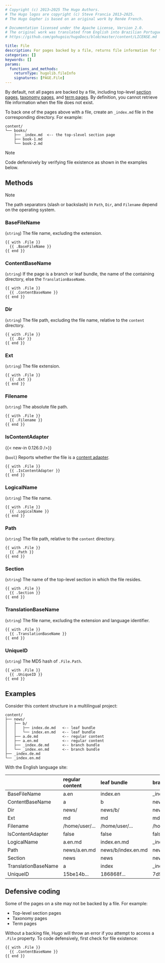 ```yaml
---
# Copyright (c) 2013–2025 The Hugo Authors.
# The Hugo logos are copyright (c) Steve Francia 2013–2025.
# The Hugo Gopher is based on an original work by Renée French.

# Documentation licensed under the Apache License, Version 2.0.
# The original work was translated from English into Brazilian Portuguese.
# https://github.com/gohugoio/hugoDocs/blob/master/content/LICENSE.md

title: File
description: For pages backed by a file, returns file information for the given page.
categories: []
keywords: []
params:
  functions_and_methods:
    returnType: hugolib.fileInfo
    signatures: [PAGE.File]
---
```


By default, not all pages are backed by a file, including top-level [section pages](g), [taxonomy pages](g), and [term pages](g). By definition, you cannot retrieve file information when the file does not exist.

To back one of the pages above with a file, create an&nbsp;`_index.md`&nbsp;file in the corresponding directory. For example:

```text
content/
└── books/
    ├── _index.md  <-- the top-slevel section page
    ├── book-1.md
    └── book-2.md
```

> [!note]
> Code defensively by verifying file existence as shown in the examples below.

## Methods

> [!note]
> The path separators (slash or backslash) in `Path`, `Dir`, and `Filename` depend on the operating system.

### BaseFileName

(`string`) The file name, excluding the extension.

```go-html-template
{{ with .File }}
  {{ .BaseFileName }}
{{ end }}
```

### ContentBaseName

(`string`) If the page is a branch or leaf bundle, the name of the containing directory, else the `TranslationBaseName`.

```go-html-template
{{ with .File }}
  {{ .ContentBaseName }}
{{ end }}
```

### Dir

(`string`) The file path, excluding the file name, relative to the `content` directory.

```go-html-template
{{ with .File }}
  {{ .Dir }}
{{ end }}
```

### Ext

(`string`) The file extension.

```go-html-template
{{ with .File }}
  {{ .Ext }}
{{ end }}
```

### Filename

(`string`) The absolute file path.

```go-html-template
{{ with .File }}
  {{ .Filename }}
{{ end }}
```

### IsContentAdapter

{{< new-in 0.126.0 />}}

(`bool`) Reports whether the file is a [content adapter].

```go-html-template
{{ with .File }}
  {{ .IsContentAdapter }}
{{ end }}
```

### LogicalName

(`string`) The file name.

```go-html-template
{{ with .File }}
  {{ .LogicalName }}
{{ end }}
```

### Path

(`string`) The file path, relative to the `content` directory.

```go-html-template
{{ with .File }}
  {{ .Path }}
{{ end }}
```

### Section

(`string`) The name of the top-level section in which the file resides.

```go-html-template
{{ with .File }}
  {{ .Section }}
{{ end }}
```

### TranslationBaseName

(`string`) The file name, excluding the extension and language identifier.

```go-html-template
{{ with .File }}
  {{ .TranslationBaseName }}
{{ end }}
```

### UniqueID

(`string`) The MD5 hash of `.File.Path`.

```go-html-template
{{ with .File }}
  {{ .UniqueID }}
{{ end }}
```

## Examples

Consider this content structure in a multilingual project:

```text
content/
├── news/
│   ├── b/
│   │   ├── index.de.md   <-- leaf bundle
│   │   └── index.en.md   <-- leaf bundle
│   ├── a.de.md           <-- regular content
│   ├── a.en.md           <-- regular content
│   ├── _index.de.md      <-- branch bundle
│   └── _index.en.md      <-- branch bundle
├── _index.de.md
└── _index.en.md
```

With the English language site:

&nbsp;|regular content|leaf bundle|branch bundle
:--|:--|:--|:--
BaseFileName|a.en|index.en|_index.en
ContentBaseName|a|b|news
Dir|news/|news/b/|news/
Ext|md|md|md
Filename|/home/user/...|/home/user/...|/home/user/...
IsContentAdapter|false|false|false
LogicalName|a.en.md|index.en.md|_index.en.md
Path|news/a.en.md|news/b/index.en.md|news/_index.en.md
Section|news|news|news
TranslationBaseName|a|index|_index
UniqueID|15be14b...|186868f...|7d9159d...

## Defensive coding

Some of the pages on a site may not be backed by a file. For example:

- Top-level section pages
- Taxonomy pages
- Term pages

Without a backing file, Hugo will throw an error if you attempt to access a `.File` property. To code defensively, first check for file existence:

```go-html-template
{{ with .File }}
  {{ .ContentBaseName }}
{{ end }}
```

[content adapter]: /content-management/content-adapters/
